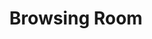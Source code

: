 ---
pid: '86'
_date: circa 1934
derivativo_link: https://derivativo-1.library.columbia.edu/iiif/2/ldpd:341033/
dlc_link: https://dlc.library.columbia.edu/catalog/cul:h44j0zpcnw
format: photographs
iiif_json: https://derivativo-1.library.columbia.edu/iiif/2/ldpd:341033/info.json
name: Wurts Bros. (New York, N.Y.)
native_jpg: https://derivativo-1.library.columbia.edu/iiif/2/ldpd:341033/full/!768,768/0/native.jpg
shelf_location: '"Box no. Box 162, Folder no. Folder 7 (Buildings & Grounds - Morningside
  - Butler library, Album ''The New Library building of Columbia University, Gift
  of Edward S. Harkness,1934''), Historical Photograph Collection"'
subjects: Academic libraries; Reading rooms; New York (N.Y.); Butler Library
summary: View of South Hall (Butler Library) browsing room, ca. 1934.
title: Browsing Room
permalink: /photos/86/
layout: photo-page
---